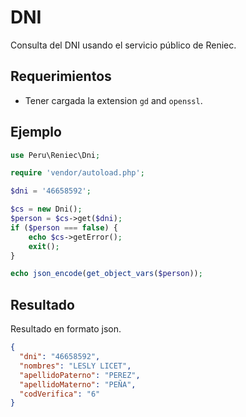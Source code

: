 # DNI
Consulta del DNI usando el servicio público de Reniec.

Requerimientos
---------------
- Tener cargada la extension `gd` and `openssl`.

Ejemplo
--------

```php
use Peru\Reniec\Dni;

require 'vendor/autoload.php';

$dni = '46658592';

$cs = new Dni();
$person = $cs->get($dni);
if ($person === false) {
    echo $cs->getError();
    exit();
}

echo json_encode(get_object_vars($person));

```

Resultado
---------

Resultado en formato json.

```json
{
  "dni": "46658592",
  "nombres": "LESLY LICET",
  "apellidoPaterno": "PEREZ",
  "apellidoMaterno": "PEÑA",
  "codVerifica": "6"
}
```